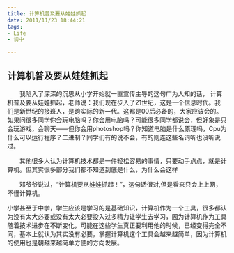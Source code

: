 ```yaml
---
title: 计算机普及要从娃娃抓起
date: 2011/11/23 18:44:21
tags:
- Life
- 初中

---
```



## 计算机普及要从娃娃抓起



　　我陷入了深深的沉思从小学开始就一直宣传主导的这句广为人知的话， 计算机普及要从娃娃抓起，老师说：我们现在步入了21世纪，这是一个信息时代。我们是新世纪的接班人，是跨实际的新一代。这都是00后必备的，大家应该会的。如果问很多同学你会玩电脑吗？你会用电脑吗？可能很多同学都说会，但好象是只会玩游戏，会聊天——但你会用photoshop吗？你知道电脑是什么原理吗，Cpu为什么可以运行程序？二进制？同学们有的说不会，有的则连这些名词听也没听说过。

　　其他很多人认为计算机技术都是一件轻松容易的事情，只要动手点点，就是计算机。但其实很多部分我们都不知道到底是什么，为什么会这样


　　邓爷爷说过，“计算机要从娃娃抓起！”，这句话很对,但是看来只会上上网，不懂计算机。

小学甚至于中学，学生应该是学习的是基础知识，计算机作为一个工具，很多都认为没有太大必要或没有太大必要投入过多精力让学生去学习，因为计算机作为工具随着技术进步在不断变化，可能在这些学生真正要利用他的时候，已经变得完全不同，基本上就认为其实没有必要，掌握计算机这个工具会越来越简单，因为计算机的使用也是朝越来越简单方便的方向发展。